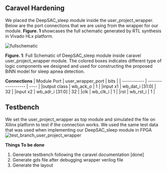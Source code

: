 ## Caravel Hardening 
We placed the DeepSAC_sleep module inside the user_project_wrapper. Below are the port connections that we are using from the wrapper for our module. **Figure. 1** showcases the full schematic generated by RTL synthesis in Vivado HLx platform. 


![fullschematic](https://user-images.githubusercontent.com/48494146/139099032-757f9b27-a923-4f84-979f-778d6994217b.jpg)

**Figure. 1**: Full Schematic of DeepSAC_sleep module inside caravel user_project_wrapper module. The colored boxes indicates different type of logic components we designed and used for constructing the proposed BiNN model for sleep apnea detection.  

**Connections**
| Module Port | user_wrapper_port | bits |
| ----------- | ----------------- | ---- |
|output class | wb_ack_o          | 1    |
|input x1     | wb_dat_i [31:0]   | 32   |
|input x2     | wb_adr_i [31:0]   | 32   |
|clk          | wb_clk_i          | 1    |
|rst          | wb_rst_i          | 1    |

## Testbench
We set the user_project_wrapper as top module and simulated the file on Xilinx platform to test if the connection works. We used the same test data that was used when implementing our DeepSAC_sleep module in FPGA
![test_branch_user_project_wrapper](https://user-images.githubusercontent.com/48494146/138511806-7dfce30e-160a-4a93-97b2-68d3406a6175.PNG)

**Things To be done**
1. Generate testbench following the caravel documentation [done]
2. Generate gds file after debugging wrapper verilog file 
3. Generate the layout 
